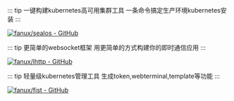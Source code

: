 ::: tip 一键构建kubernetes高可用集群工具
一条命令搞定生产环境kubernetes安装
:::

[![fanux/sealos - GitHub](https://gh-card.dev/repos/fanux/sealos.svg)](https://github.com/fanux/sealos)

::: tip 更简单的websocket框架
用更简单的方式构建你的即时通信应用
:::

[![fanux/lhttp - GitHub](https://gh-card.dev/repos/fanux/lhttp.svg)](https://github.com/fanux/lhttp)

::: tip 轻量级kubernetes管理工具
生成token,webterminal,template等功能
:::

[![fanux/fist - GitHub](https://gh-card.dev/repos/fanux/fist.svg)](https://github.com/fanux/fist)
